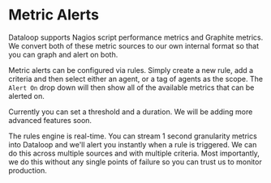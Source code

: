 # Metric Alerts

Dataloop supports Nagios script performance metrics and Graphite metrics. We convert both of these metric sources to our own internal format so that you can graph and alert on both.

Metric alerts can be configured via rules. Simply create a new rule, add a criteria and then select either an agent, or a tag of agents as the scope. The `Alert On` drop down will then show all of the available metrics that can be alerted on.

Currently you can set a threshold and a duration. We will be adding more advanced features soon.

The rules engine is real-time. You can stream 1 second granularity metrics into Dataloop and we'll alert you instantly when a rule is triggered. We can do this across multiple sources and with multiple criteria. Most importantly, we do this without any single points of failure so you can trust us to monitor production.
